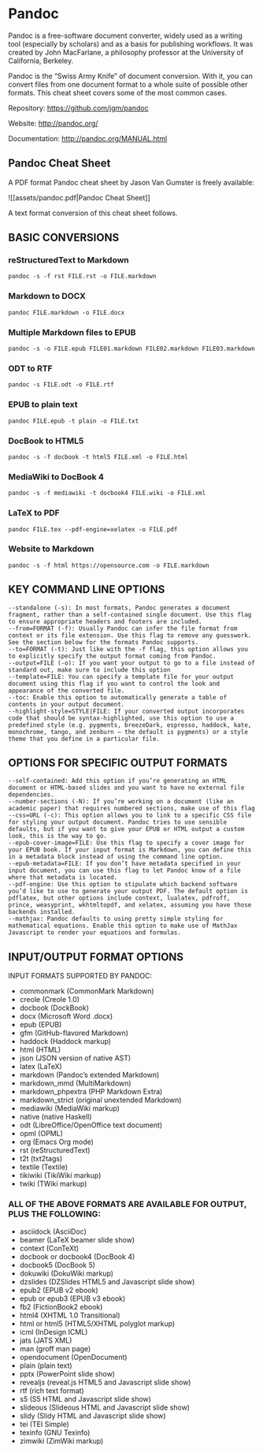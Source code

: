 # Pandoc

Pandoc is a free-software document converter, widely used as a writing tool (especially by scholars) and as a basis for publishing workflows. It was created by John MacFarlane, a philosophy professor at the University of California, Berkeley.

Pandoc is the “Swiss Army Knife” of document conversion. With it, you can convert files from one document format to a whole suite of possible other formats. This cheat sheet covers some of the most common cases.

Repository: https://github.com/jgm/pandoc

Website: http://pandoc.org/

Documentation: http://pandoc.org/MANUAL.html

## Pandoc Cheat Sheet

A PDF format Pandoc cheat sheet by Jason Van Gumster is freely available:

![[assets/pandoc.pdf|Pandoc Cheat Sheet]]

A text format conversion of this cheat sheet follows.

## BASIC CONVERSIONS

### reStructuredText to Markdown

```
pandoc -s -f rst FILE.rst -o FILE.markdown
```

### Markdown to DOCX

```
pandoc FILE.markdown -o FILE.docx
```

### Multiple Markdown files to EPUB

```
pandoc -s -o FILE.epub FILE01.markdown FILE02.markdown FILE03.markdown
```

### ODT to RTF

```
pandoc -s FILE.odt -o FILE.rtf
```

### EPUB to plain text

```
pandoc FILE.epub -t plain -o FILE.txt
```

### DocBook to HTML5

```
pandoc -s -f docbook -t html5 FILE.xml -o FILE.html
```

### MediaWiki to DocBook 4

```
pandoc -s -f mediawiki -t docbook4 FILE.wiki -o FILE.xml
```

### LaTeX to PDF

```
pandoc FILE.tex --pdf-engine=xelatex -o FILE.pdf
```

### Website to Markdown

```
pandoc -s -f html https://opensource.com -o FILE.markdown
```

## KEY COMMAND LINE OPTIONS

```
--standalone (-s): In most formats, Pandoc generates a document fragment, rather than a self-contained single document. Use this flag to ensure appropriate headers and footers are included.
--from=FORMAT (-f): Usually Pandoc can infer the file format from context or its file extension. Use this flag to remove any guesswork. See the section below for the formats Pandoc supports.
--to=FORMAT (-t): Just like with the -f flag, this option allows you to explicitly specify the output format coming from Pandoc.
--output=FILE (-o): If you want your output to go to a file instead of standard out, make sure to include this option
--template=FILE: You can specify a template file for your output document using this flag if you want to control the look and appearance of the converted file.
--toc: Enable this option to automatically generate a table of contents in your output document.
--highlight-style=STYLE|FILE: If your converted output incorporates code that should be syntax-highlighted, use this option to use a predefined style (e.g. pygments, breezeDark, espresso, haddock, kate, monochrome, tango, and zenburn – the default is pygments) or a style theme that you define in a particular file.
```

## OPTIONS FOR SPECIFIC OUTPUT FORMATS

```
--self-contained: Add this option if you’re generating an HTML document or HTML-based slides and you want to have no external file dependencies.
--number-sections (-N): If you’re working on a document (like an academic paper) that requires numbered sections, make use of this flag
--css=URL (-c): This option allows you to link to a specific CSS file for styling your output document. Pandoc tries to use sensible defaults, but if you want to give your EPUB or HTML output a custom look, this is the way to go.
--epub-cover-image=FILE: Use this flag to specify a cover image for your EPUB book. If your input format is Markdown, you can define this in a metadata block instead of using the command line option.
--epub-metadata=FILE: If you don’t have metadata specified in your input document, you can use this flag to let Pandoc know of a file where that metadata is located.
--pdf-engine: Use this option to stipulate which backend software you’d like to use to generate your output PDF. The default option is pdflatex, but other options include context, lualatex, pdfroff, prince, weasyprint, wkhtmltopdf, and xelatex, assuming you have those backends installed.
--mathjax: Pandoc defaults to using pretty simple styling for mathematical equations. Enable this option to make use of MathJax Javascript to render your equations and formulas.
```

## INPUT/OUTPUT FORMAT OPTIONS

INPUT FORMATS SUPPORTED BY PANDOC:

- commonmark (CommonMark Markdown)
- creole (Creole 1.0)
- docbook (DockBook)
- docx (Microsoft Word .docx)
- epub (EPUB)
- gfm (GitHub-flavored Markdown)
- haddock (Haddock markup)
- html (HTML)
- json (JSON version of native AST)
- latex (LaTeX)
- markdown (Pandoc’s extended Markdown)
- markdown_mmd (MultiMarkdown)
- markdown_phpextra (PHP Markdown Extra)
- markdown_strict (original unextended Markdown)
- mediawiki (MediaWiki markup)
- native (native Haskell)
- odt (LibreOffice/OpenOffice text document)
- opml (OPML)
- org (Emacs Org mode)
- rst (reStructuredText)
- t2t (txt2tags)
- textile (Textile)
- tikiwiki (TikiWiki markup)
- twiki (TWiki markup)

### ALL OF THE ABOVE FORMATS ARE AVAILABLE FOR OUTPUT, PLUS THE FOLLOWING:

- asciidock (AsciiDoc)
- beamer (LaTeX beamer slide show)
- context (ConTeXt)
- docbook or docbook4 (DocBook 4)
- docbook5 (DocBook 5)
- dokuwiki (DokuWiki markup)
- dzslides (DZSlides HTML5 and Javascript slide show)
- epub2 (EPUB v2 ebook)
- epub or epub3 (EPUB v3 ebook)
- fb2 (FictionBook2 ebook)
- html4 (XHTML 1.0 Transitional)
- html or html5 (HTML5/XHTML polyglot markup)
- icml (InDesign ICML)
- jats (JATS XML)
- man (groff man page)
- opendocument (OpenDocument)
- plain (plain text)
- pptx (PowerPoint slide show)
- revealjs (reveal.js HTML5 and Javascript slide show)
- rtf (rich text format)
- s5 (S5 HTML and Javascript slide show)
- slideous (Slideous HTML and Javascript slide show)
- slidy (Slidy HTML and Javascript slide show)
- tei (TEI Simple)
- texinfo (GNU Texinfo)
- zimwiki (ZimWiki markup)

